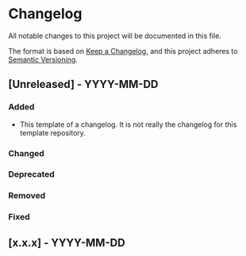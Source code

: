 # Changelog
All notable changes to this project will be documented in this file.

The format is based on [Keep a Changelog](https://keepachangelog.com/en/1.0.0/),
and this project adheres to [Semantic Versioning](https://semver.org/spec/v2.0.0.html).

## [Unreleased] - YYYY-MM-DD

### Added
* This template of a changelog. It is not really the changelog for this
  template repository.
  
### Changed

### Deprecated

### Removed

### Fixed


## [x.x.x] - YYYY-MM-DD
